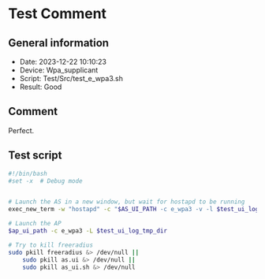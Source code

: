 # Test Comment

## General information

- Date:       2023-12-22 10:10:23
- Device:     Wpa_supplicant
- Script:     Test/Src/test_e_wpa3.sh
- Result:     Good

## Comment

Perfect.

## Test script

```bash
#!/bin/bash
#set -x  # Debug mode


# Launch the AS in a new window, but wait for hostapd to be running
exec_new_term -w "hostapd" -c "$AS_UI_PATH -c e_wpa3 -v -l $test_ui_log_tmp_dir" 

# Launch the AP
$ap_ui_path -c e_wpa3 -L $test_ui_log_tmp_dir

# Try to kill freeradius
sudo pkill freeradius &> /dev/null ||
    sudo pkill as.ui &> /dev/null ||
    sudo pkill as_ui.sh &> /dev/null

```
